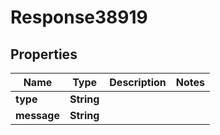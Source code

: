 
# Response38919

## Properties
Name | Type | Description | Notes
------------ | ------------- | ------------- | -------------
**type** | **String** |  | 
**message** | **String** |  | 



